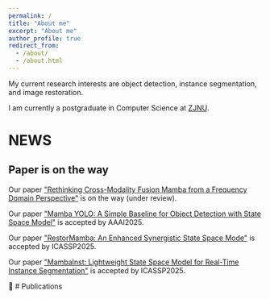 ```yaml
---
permalink: /
title: "About me"
excerpt: "About me"
author_profile: true
redirect_from: 
  - /about/
  - /about.html
---
```


My current research interests are object detection, instance segmentation, and image restoration.

I am currently a postgraduate in Computer Science at [ZJNU](https://www.zjnu.edu.cn/main.htm).


# NEWS
## Paper is on the way
Our paper ["Rethinking Cross-Modality Fusion Mamba from a Frequency Domain Perspective"]() is on the way (under review).

Our paper ["Mamba YOLO: A Simple Baseline for Object Detection with State Space Model"]() is accepted by AAAI2025.

Our paper ["RestorMamba: An Enhanced Synergistic State Space Mode"]() is accepted by ICASSP2025.

Our paper ["MambaInst: Lightweight State Space Model for Real-Time Instance Segmentation"]() is accepted by ICASSP2025.


:page_with_curl: # Publications
